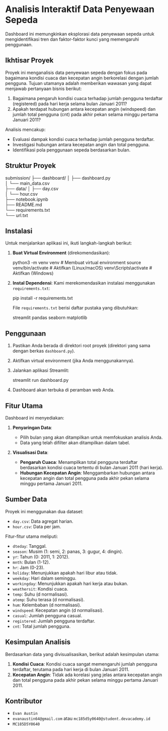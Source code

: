 # Analisis Interaktif Data Penyewaan Sepeda

Dashboard ini memungkinkan eksplorasi data penyewaan sepeda untuk mengidentifikasi tren dan faktor-faktor kunci yang memengaruhi penggunaan.

## Ikhtisar Proyek

Proyek ini menganalisis data penyewaan sepeda dengan fokus pada bagaimana kondisi cuaca dan kecepatan angin berkorelasi dengan jumlah pengguna. Tujuan utamanya adalah memberikan wawasan yang dapat menjawab pertanyaan bisnis berikut:

1. Bagaimana pengaruh kondisi cuaca terhadap jumlah pengguna terdaftar (registered) pada hari kerja selama bulan Januari 2011?
2. Apakah terdapat hubungan antara kecepatan angin (windspeed) dan jumlah total pengguna (cnt) pada akhir pekan selama minggu pertama Januari 2011?

Analisis mencakup:

*   Evaluasi dampak kondisi cuaca terhadap jumlah pengguna terdaftar.
*   Investigasi hubungan antara kecepatan angin dan total pengguna.
*   Identifikasi pola penggunaan sepeda berdasarkan bulan.

## Struktur Proyek

submission/
├── dashboard/
│   ├── dashboard.py          
│   └── main_data.csv      
├── data/
│   ├── day.csv               
│   └── hour.csv              
├── notebook.ipynb           
├── README.md                 
└── requirements.txt          
└── url.txt

## Instalasi

Untuk menjalankan aplikasi ini, ikuti langkah-langkah berikut:

1.  **Buat Virtual Environment** (direkomendasikan):

    
    python3 -m venv venv    # Membuat virtual environment
    source venv/bin/activate # Aktifkan (Linux/macOS)
    venv\Scripts\activate    # Aktifkan (Windows)
    

2.  **Instal Dependensi**:
    Kami merekomendasikan instalasi menggunakan `requirements.txt`:

    
    pip install -r requirements.txt
    

    File `requirements.txt` berisi daftar pustaka yang dibutuhkan:

    
    streamlit
    pandas
    seaborn
    matplotlib
    

## Penggunaan

1.  Pastikan Anda berada di direktori root proyek (direktori yang sama dengan berkas `dashboard.py`).
2.  Aktifkan virtual environment (jika Anda menggunakannya).
3.  Jalankan aplikasi Streamlit:

    
    streamlit run dashboard.py
    

4.  Dashboard akan terbuka di peramban web Anda.

## Fitur Utama

Dashboard ini menyediakan:

1.  **Penyaringan Data**:

    *   Pilih bulan yang akan ditampilkan untuk memfokuskan analisis Anda.
    *   Data yang telah difilter akan ditampilkan dalam tabel.

2.  **Visualisasi Data**:

    *   **Pengaruh Cuaca**: Menampilkan total pengguna terdaftar berdasarkan kondisi cuaca tertentu di bulan Januari 2011 (hari kerja).
    *   **Hubungan Kecepatan Angin**: Menggambarkan hubungan antara kecepatan angin dan total pengguna pada akhir pekan selama minggu pertama Januari 2011.

## Sumber Data

Proyek ini menggunakan dua dataset:

*   `day.csv`: Data agregat harian.
*   `hour.csv`: Data per jam.

Fitur-fitur utama meliputi:

*   `dteday`: Tanggal.
*   `season`: Musim (1: semi, 2: panas, 3: gugur, 4: dingin).
*   `yr`: Tahun (0: 2011, 1: 2012).
*   `mnth`: Bulan (1-12).
*   `hr`: Jam (0-23).
*   `holiday`: Menunjukkan apakah hari libur atau tidak.
*   `weekday`: Hari dalam seminggu.
*   `workingday`: Menunjukkan apakah hari kerja atau bukan.
*   `weathersit`: Kondisi cuaca.
*   `temp`: Suhu (d normalisasi).
*   `atemp`: Suhu terasa (d normalisasi).
*   `hum`: Kelembaban (d normalisasi).
*   `windspeed`: Kecepatan angin (d normalisasi).
*   `casual`: Jumlah pengguna casual.
*   `registered`: Jumlah pengguna terdaftar.
*   `cnt`: Total jumlah pengguna.

## Kesimpulan Analisis

Berdasarkan data yang divisualisasikan, berikut adalah kesimpulan utama:

1.  **Kondisi Cuaca**: Kondisi cuaca sangat memengaruhi jumlah pengguna terdaftar, terutama pada hari kerja di bulan Januari 2011.
2.  **Kecepatan Angin**: Tidak ada korelasi yang jelas antara kecepatan angin dan total pengguna pada akhir pekan selama minggu pertama Januari 2011.

## Kontributor

*   `Evan Austin`
*   `evanaustin64@gmail.com` atau `mc185d5y0640@student.devacademy.id`
*   `MC185D5Y0640`
